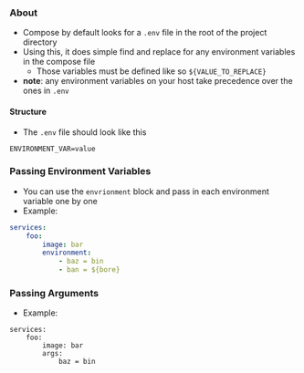 ### About
* Compose by default looks for a `.env` file in the root of the project directory
* Using this, it does simple find and replace for any environment variables in the compose file 
	* Those variables must be defined like so `${VALUE_TO_REPLACE}`
* **note**: any environment variables on your host take precedence over the ones in `.env`
#### Structure
* The `.env` file should look like this
```
ENVIRONMENT_VAR=value
```
### Passing Environment Variables
* You can use the `envrionment` block and pass in each environment variable one by one
* Example:
```yaml
services:
	foo:
		image: bar
		environment:
			- baz = bin
			- ban = ${bore}
```

### Passing Arguments
* Example:
```
services:
	foo:
		image: bar
		args:
			baz = bin
```